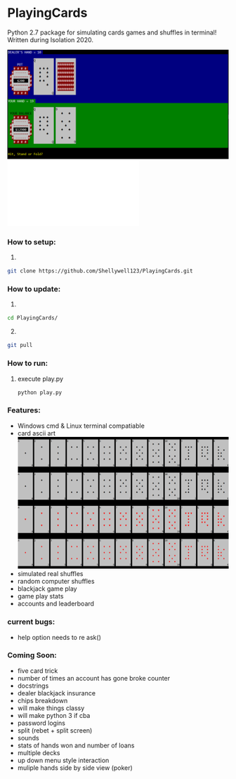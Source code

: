 # PlayingCards
Python 2.7 package for simulating cards games and shuffles in terminal! Written during Isolation 2020.

![screenshot](Images/screenshot.png)
![CPU player stats](Images/CPU_stats.pdf)

### How to setup:
1) 
```bash
git clone https://github.com/Shellywell123/PlayingCards.git
```

### How to update:

1) 
```bash
cd PlayingCards/
```
2)
```bash
git pull
```

### How to run:
1) execute play.py
   ```python
   python play.py
   ```

### Features:
- Windows cmd & Linux terminal compatiable<!--- (for correct ascii in Windows 'chcp 65001' may be required) --->
- card ascii art
![screenshot](Images/ascii_deck.png)
- simulated real shuffles
- random computer shuffles
- blackjack game play
- game play stats
- accounts and leaderboard

### current bugs:
- help option needs to re ask()

### Coming Soon:
- five card trick
- number of times an account has gone broke counter
- docstrings
- dealer blackjack insurance
- chips breakdown
- will make things classy
- will make python 3 if cba
- password logins
- split (rebet + split screen)
- sounds
- stats of hands won and number of loans
- multiple decks
- up down menu style interaction
- muliple hands side by side view (poker)